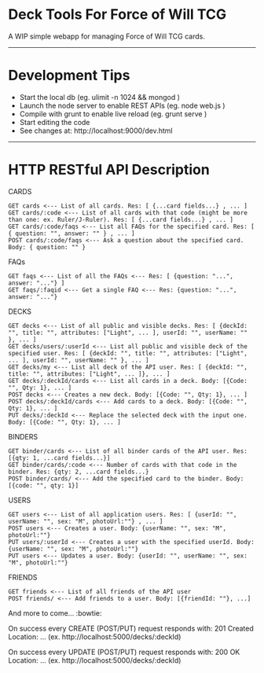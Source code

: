 Deck Tools For Force of Will TCG
===========

A WIP simple webapp for managing Force of Will TCG cards.

---- 
Development Tips
===========

  - Start the local db (eg. ulimit -n 1024 && mongod )
  - Launch the node server to enable REST APIs (eg. node web.js )
  - Compile with grunt to enable live reload (eg. grunt serve )
  - Start editing the code
  - See changes at: http://localhost:9000/dev.html
  
---- 
HTTP RESTful API Description
===========

CARDS

    GET cards <--- List of all cards. Res: [ {...card fields...} , ... ]
    GET cards/:code <--- List of all cards with that code (might be more than one: ex. Ruler/J-Ruler). Res: [ {...card fields...} , ... ]
    GET cards/:code/faqs <--- List all FAQs for the specified card. Res: [ { question: "", answer: "" } , ... ]
    POST cards/:code/faqs <--- Ask a question about the specified card. Body: { question: "" }
    
FAQs

    GET faqs <--- List of all the FAQs <--- Res: [ {question: "...", answer: "..."} ]
    GET faqs/:faqid <--- Get a single FAQ <--- Res: {question: "...", answer: "..."}

DECKS

    GET decks <--- List of all public and visible decks. Res: [ {deckId: "", title: "", attributes: ["Light", ... ], userId: "", userName: "" }, ... ]
    GET decks/users/:userId <--- List all public and visible deck of the specified user. Res: [ {deckId: "", title: "", attributes: ["Light", ... ], userId: "", userName: "" }, ... ]
    GET decks/my <--- List all deck of the API user. Res: [ {deckId: "", title: "", attributes: ["Light", ... ]}, ... ]
    GET decks/:deckId/cards <--- List all cards in a deck. Body: [{Code: "", Qty: 1}, ... ]
    POST decks <--- Creates a new deck. Body: [{Code: "", Qty: 1}, ... ]
    POST decks/:deckId/cards <--- Add cards to a deck. Body: [{Code: "", Qty: 1}, ... ]
    PUT decks/:deckId <--- Replace the selected deck with the input one. Body: [{Code: "", Qty: 1}, ... ]

BINDERS

    GET binder/cards <--- List of all binder cards of the API user. Res: [{qty: 1, ...card fields...}]
    GET binder/cards/:code <--- Number of cards with that code in the binder. Res: {qty: 2, ...card fields...}
    POST binder/cards/ <--- Add the specified card to the binder. Body: [{code: "", qty: 1}]

USERS

    GET users <--- List of all application users. Res: [ {userId: "", userName: "", sex: "M", photoUrl:""} , ... ]
    POST users <--- Creates a user. Body: {userName: "", sex: "M", photoUrl:""}
    PUT users/:userId <--- Creates a user with the specified userId. Body: {userName: "", sex: "M", photoUrl:""}
    PUT users <--- Updates a user. Body: {userId: "", userName: "", sex: "M", photoUrl:""}

FRIENDS

    GET friends <--- List of all friends of the API user
    POST friends/ <--- Add friends to a user. Body: [{friendId: ""}, ...] 

And more to come... :bowtie:

On success every CREATE (POST/PUT) request responds with:
201 Created
Location: ... (ex. http://localhost:5000/decks/:deckId)

On success every UPDATE (POST/PUT) request responds with:
200 OK
Location: ... (ex. http://localhost:5000/decks/:deckId)
